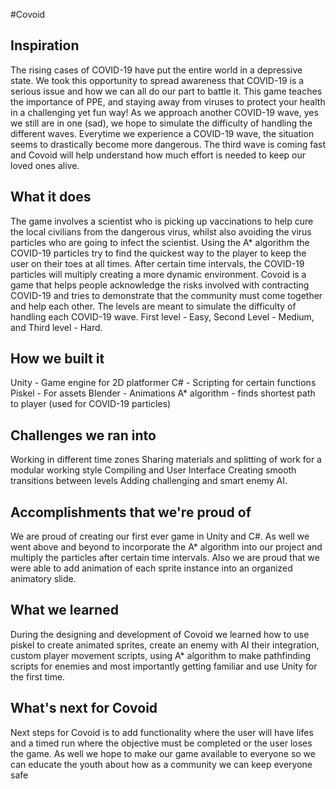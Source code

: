 #Covoid

## Inspiration
The rising cases of COVID-19 have put the entire world in a depressive state. We took this opportunity to spread awareness that COVID-19 is a serious issue and how we can all do our part to battle it. This game teaches the importance of PPE, and staying away from viruses to protect your health in a challenging yet fun way! As we approach another COVID-19 wave, yes we still are in one (sad), we hope to simulate the difficulty of handling the different waves. Everytime we experience a COVID-19 wave, the situation seems to drastically become more dangerous. The third wave is coming fast and Covoid will help understand how much effort is needed to keep our loved ones alive.

## What it does
The game involves a scientist who is picking up vaccinations to help cure the local civilians from the dangerous virus, whilst also avoiding the virus particles who are going to infect the scientist. Using the A* algorithm the COVID-19 particles try to find the quickest way to the player to keep the user on their toes at all times. After certain time intervals, the COVID-19 particles will multiply creating a more dynamic environment. Covoid is a game that helps people acknowledge the risks involved with contracting COVID-19 and tries to demonstrate that the community must come together and help each other. The levels are meant to simulate the difficulty of handling each COVID-19 wave. First level - Easy, Second Level - Medium, and Third level - Hard. 

## How we built it
Unity - Game engine for 2D platformer
C# - Scripting for certain functions
Piskel - For assets
Blender -  Animations
A* algorithm - finds shortest path to player (used for COVID-19 particles)

## Challenges we ran into
Working in different time zones
Sharing materials and splitting of work for a modular working style
Compiling and User Interface
Creating smooth transitions between levels
Adding challenging and smart enemy AI. 

## Accomplishments that we're proud of
We are proud of creating our first ever game in Unity and C#. As well we went above and beyond to incorporate the A* algorithm into our project and multiply the particles after certain time intervals. Also we are proud that we were able to add animation of each sprite instance into an organized animatory slide. 

## What we learned
During the designing and development of Covoid we learned how to use piskel to create animated sprites, create an enemy with AI their integration, custom player movement scripts, using A* algorithm to make pathfinding scripts for enemies and most importantly getting familiar and use Unity for the first time.

## What's next for Covoid
Next steps for Covoid is to add functionality where the user will have lifes and a timed run where the objective must be completed or the user loses the game. As well we hope to make our game available to everyone so we can educate the youth about how as a community we can keep everyone safe
